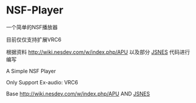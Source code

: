 # NSF-Player
一个简单的NSF播放器

目前仅仅支持扩展VRC6

根据资料 http://wiki.nesdev.com/w/index.php/APU 以及部分 [JSNES](https://github.com/bfirsh/jsnes) 代码进行编写

A Simple NSF Player

Only Support Ex-audio: VRC6

Base http://wiki.nesdev.com/w/index.php/APU AND [JSNES](https://github.com/bfirsh/jsnes)
